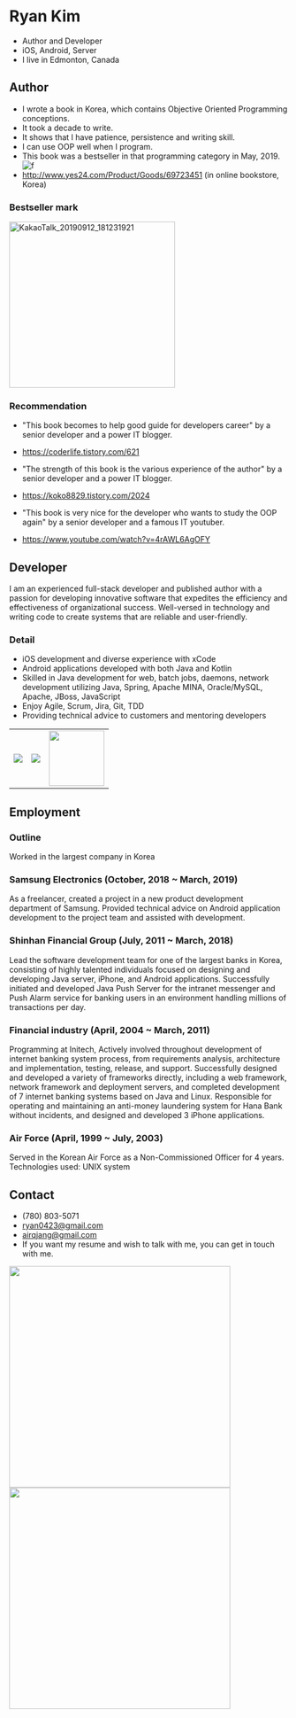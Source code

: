 # Ryan Kim
* Author and Developer
* iOS, Android, Server
* I live in Edmonton, Canada

## Author
* I wrote a book in Korea, which contains Objective Oriented Programming conceptions.
* It took a decade to write.
* It shows that I have patience, persistence and writing skill.
* I can use OOP well when I program.
* This book was a bestseller in that programming category in May, 2019.
![f](https://user-images.githubusercontent.com/11452935/51438922-2c2a1a00-1cf6-11e9-8ae4-3308ba0b95c2.jpg)
* http://www.yes24.com/Product/Goods/69723451 (in online bookstore, Korea)

### Bestseller mark
<img width="300" alt="KakaoTalk_20190912_181231921" src="https://user-images.githubusercontent.com/11452935/64829369-45cfe880-d589-11e9-9967-03da275ff5be.jpg">

### Recommendation
* "This book becomes to help good guide for developers career" by a senior developer and a power IT blogger.
* https://coderlife.tistory.com/621

* "The strength of this book is the various experience of the author" by a senior developer and a power IT blogger.
* https://koko8829.tistory.com/2024

* "This book is very nice for the developer who wants to study the OOP again" by a senior developer and a famous IT youtuber.
* https://www.youtube.com/watch?v=4rAWL6AgOFY

## Developer
I am an experienced full-stack developer and published author with a passion for developing innovative software that expedites the efficiency and effectiveness of organizational success. Well-versed in technology and writing code to create systems that are reliable and user-friendly.
### Detail
*	iOS development and diverse experience with xCode
* Android applications developed with both Java and Kotlin
*	Skilled in Java development for web, batch jobs, daemons, network development utilizing Java, Spring, Apache MINA, Oracle/MySQL, Apache, JBoss, JavaScript
*	Enjoy Agile, Scrum, Jira, Git, TDD
*	Providing technical advice to customers and mentoring developers

<table>
  <tr>
    <td><img src="https://user-images.githubusercontent.com/11452935/61503601-a382f280-a995-11e9-815b-2d45d7d65f1c.png"></td>
    <td><img src="https://user-images.githubusercontent.com/11452935/61503605-a7167980-a995-11e9-8477-c5f367188991.png"></td>
    <td><img height="100" src="https://user-images.githubusercontent.com/11452935/61503611-aaaa0080-a995-11e9-9414-1d292ad48173.png"></td>
  </tr>
</table>

## Employment
### Outline
Worked in the largest company in Korea
### Samsung Electronics (October, 2018 ~ March, 2019)
As a freelancer, created a project in a new product development department of Samsung. Provided technical advice on Android application development to the project team and assisted with development.
### Shinhan Financial Group (July, 2011 ~ March, 2018)
Lead the software development team for one of the largest banks in Korea, consisting of highly talented individuals focused on designing and developing Java server, iPhone, and Android applications. Successfully initiated and developed Java Push Server for the intranet messenger and Push Alarm service for banking users in an environment handling millions of transactions per day.
### Financial industry (April, 2004 ~ March, 2011)
Programming at Initech, Actively involved throughout development of internet banking system process, from requirements analysis, architecture and implementation, testing, release, and support. Successfully designed and developed a variety of frameworks directly, including a web framework, network framework and deployment servers, and completed development of 7 internet banking systems based on Java and Linux. Responsible for operating and maintaining an anti-money laundering system for Hana Bank without incidents, and designed and developed 3 iPhone applications.
### Air Force (April, 1999 ~ July, 2003)
Served in the Korean Air Force as a Non-Commissioned Officer for 4 years. Technologies used: UNIX system

## Contact
* (780) 803-5071 
* ryan0423@gmail.com
* airqjang@gmail.com
* If you want my resume and wish to talk with me, you can get in touch with me.

<img width="400" src="https://user-images.githubusercontent.com/11452935/61641177-e70e8280-ac5b-11e9-8a63-1792b514c534.png">

<img width="400" src="https://user-images.githubusercontent.com/11452935/61641173-e4ac2880-ac5b-11e9-85bf-968b14946fdc.png">
